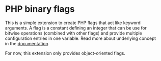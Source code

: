 # PHP binary flags

This is a simple extension to create PHP flags that act like keyword arguments. A flag is a constant defining an integer that can be use for bitwise operations (combined with other flags) and provide multiple configuration entries in one variable. Read more about underlying concept in the [documentation](https://www.php.net/manual/en/language.operators.bitwise.php).

For now, this extension only provides object-oriented flags.